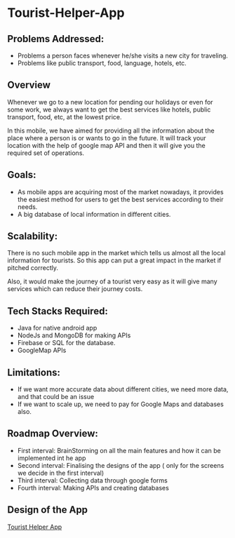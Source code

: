 # Tourist-Helper-App
## Problems Addressed:
* Problems a person faces whenever he/she visits a new city for traveling.
* Problems like public transport, food, language, hotels, etc.

## Overview

Whenever we go to a new location for pending our holidays or even for some work, we always want to get the best services like hotels, public transport, food, etc, at the lowest price.  

In this mobile, we have aimed for providing all the information about the place where a person is or wants to go in the future. It will track your location with the help of google map API and then it will give you the required set of operations.

## Goals:

* As mobile apps are acquiring most of the market nowadays, it provides the easiest method for users to get the best services according to their needs.
* A big database of local information in different cities.

## Scalability:

There is no such mobile app in the market which tells us almost all the local information for tourists. So this app can put a great impact in the market if pitched correctly. 

Also, it would make the journey of a tourist very easy as it will give many services which can reduce their journey costs.

## Tech Stacks Required:

* Java for native android app
* NodeJs and MongoDB for making APIs
* Firebase or SQL for the database.
* GoogleMap APIs

## Limitations:

* If we want more accurate data about different cities, we need more data, and that could be an issue
* If we want to scale up, we need to pay for Google Maps and databases also.

## Roadmap Overview:

* First interval: BrainStorming on all the main features and how it can be implemented int he app
* Second interval: Finalising the designs of the app ( only for the screens we decide in the first interval)
* Third interval: Collecting data through google forms 
* Fourth interval: Making APIs and creating databases

## Design of the App

[Tourist Helper App](https://www.figma.com/file/X2sky3vqdNnEoNV6IvHKf4/Tourist-Helper-App?node-id=0%3A1)
